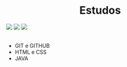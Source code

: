 <h1 align="center"> Estudos</h1>

<div>
<img src="https://img.shields.io/badge/HTML-239120?style=for-the-badge&logo=html5&logoColor=white">
<img src="https://img.shields.io/badge/CSS-239120?&style=for-the-badge&logo=css3&logoColor=white">
<img src="https://img.shields.io/badge/Java-ED8B00?style=for-the-badge&logo=openjdk&logoColor=white">
<br>

</div><br>

<div>

<ul>
  <li>GIT e GITHUB</li>
  <li>HTML e CSS</li>
  <li>JAVA</li>
</ul>

</div><br>
